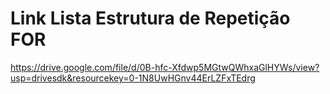 # Link Lista Estrutura de Repetição FOR

https://drive.google.com/file/d/0B-hfc-Xfdwp5MGtwQWhxaGlHYWs/view?usp=drivesdk&resourcekey=0-1N8UwHGnv44ErLZFxTEdrg
